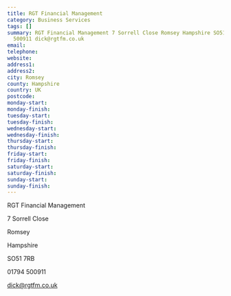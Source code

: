 ```yaml
---
title: RGT Financial Management
category: Business Services
tags: []
summary: RGT Financial Management 7 Sorrell Close Romsey Hampshire SO51 7RB 01794
  500911 dick@rgtfm.co.uk
email: 
telephone: 
website: 
address1: 
address2: 
city: Romsey
county: Hampshire
country: UK
postcode: 
monday-start: 
monday-finish: 
tuesday-start: 
tuesday-finish: 
wednesday-start: 
wednesday-finish: 
thursday-start: 
thursday-finish: 
friday-start: 
friday-finish: 
saturday-start: 
saturday-finish: 
sunday-start: 
sunday-finish: 
---
```

RGT Financial Management

7 Sorrell Close

Romsey

Hampshire

SO51 7RB

01794 500911

[dick@rgtfm.co.uk](mailto:dick@rgtfm.co.uk)

